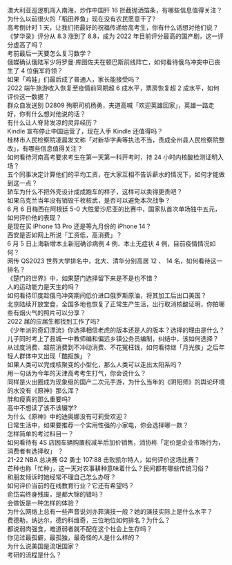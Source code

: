 澳大利亚巡逻机闯入南海，炒作中国歼 16 拦截抛洒箔条，有哪些信息值得关注？  
为什么以前很火的「稻田养鱼」现在没有农民愿意干了?  
高考倒计时 1 天，让我们把最好的祝福传递给高考生，你有什么话想对他们说？  
《梦华录》评分从 8.3 涨到了 8.8，成为 2022 年目前评分最高的国产剧，这一评分虚高了吗？  
考前最后一天要怎么复习数学？  
俄媒确认俄陆军少将罗曼·库图佐夫在顿巴斯前线阵亡，如何看待俄乌冲突中已丧生了 4 位俄军将领？  
如果「鸡娃」们最后成了普通人，家长能接受吗？  
2022 端午旅游收入恢复至疫情前同期超 6 成水平，票房恢复超 2 成水平，如何评价这一数据？  
群众自发送别 D2809 殉职司机杨勇，夹道高喊「欢迎英雄回家」，英雄一路走好，你有什么想对他说的话？  
有什么让人脊背发凉的灵异经历？  
Kindle 宣布停止中国运营了，现在入手 Kindle 还值得吗？  
桂林市人民检察院凌晨发文称「对新华字典等执法不当，责成全州县人民检察院整改」，有哪些信息值得关注？  
如何看待河南高考要求考生在第一天第一科开考时，持 24 小时内核酸检测证明入场？  
五个同事决定计算他们的平均工资，在大家互相不告诉薪水的情况下，如何才能做到这一点？  
轿车为什么不把外壳设计成成跑车的样子，这样可以卖得更贵吧？  
如果乌克兰当年没有销毁千枚核武，是否可以避免本次战争？  
6 月 6 日梅西在阿根廷 5-0 大胜爱沙尼亚的比赛中，国家队首次单场独中五元，如何评价他的表现？  
是现在买 iPhone 13 Pro 还是等九月份的 iPhone 14？  
西安是否如网上所说「工资低，高消费」？  
6 月 5 日上海新增本土新冠确诊病例 4 例、本土无症状 4 例，目前疫情情况如何？  
网传 QS2023 世界大学排名中，北大、清华分别高居 12 、 14 名，如何看待这一排名？  
《楚门的世界》中，如果楚门选择留下来是不是也不错？  
人的运动能力是天生的吗？  
如何看待印度趁俄乌冲突期间低价进口俄罗斯原油，将其加工后出口美国？  
北京陆续开放堂食，全国多地也恢复了正常生产生活，出行取消核酸证明，你拍哪些有烟火气的照片可以分享？  
2022 届的应届生都找到工作了吗?  
《少年派的奇幻漂流》你选择相信老虎的版本还是人的版本？选择的理由是什么？  
儿子同时考上了县城一中教师编和偏远乡镇公务员编制，纠结中，该如何选择？  
从过度消费、超前消费到不冲动消费、不花冤枉钱，如何看待继「月光族」之后年轻人群体中又出现「酷抠族」？  
如果人类可以完成核聚变的小型化，那么人类可以走出太阳系吗？  
用一句话为今年的天津高考考生打气，你会说什么？  
同样是火出圈成为现象级的国产二次元手游，为什么当年的《阴阳师》的舆论环境的水没有《原神》那么浑？  
胖和瘦真的那么重要吗?  
高中不想读了该不该辍学?  
为什么《原神》中的迪奥娜没有可莉受欢迎？  
日常生活中，如果要推荐一个实用性强的小家电，你会选择哪一款？  
怎样简单的考过科目一？  
如何看待有 4S 店因车辆购置税减半后加价销售，消协称「定价是企业市场行为，消费者有选择权」 ？  
21-22 NBA 总决赛 G2 勇士 107:88 击败凯尔特人，如何评价这场比赛？  
芒种也称「忙种」，这一天对农事耕种意味着什么？民间都有哪些传统习俗？  
和朋友倾诉时她经常不理自己怎么办呀？  
如何评价当前的在线教育行业？它还有希望吗？  
俞岱岩终身残废，是都大锦的错吗？  
会做饭是一种怎样的体验？  
为什么网络上总有一些声音说刘亦菲演技一般？她的演技实际上是什么水平？  
费德勒，纳达尔，德约科维奇，三位地位如何排名？为什么？  
都说弱肉强食，难道弱者就不配在这个社会上生存吗？  
你见过最孤僻，最孤独，最奇怪的人是什么样的？  
为什么说美国是流氓国家？  
考研的流程是什么？  
